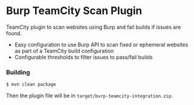 # Burp TeamCity Scan Plugin

TeamCity plugin to scan websites using Burp and fail builds if issues are found.

* Easy configuration to use Burp API to scan fixed or ephemeral websites as part of a TeamCity build configuration
* Configurable thresholds to filter issues to pass/fail builds

### Building
```bash
$ mvn clean package
```
Then the plugin file will be in `target/burp-teamcity-integration.zip`.